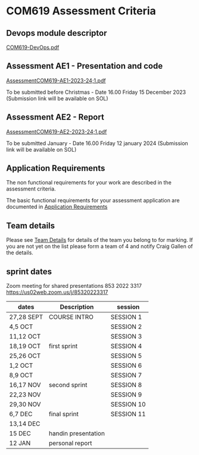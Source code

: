 # COM619 Assessment Criteria

## Devops module descriptor

[COM619-DevOps.pdf](../Assessment/COM619-DevOps.pdf)

## Assessment AE1 - Presentation and code

[AssessmentCOM619-AE1-2023-24;1.pdf](../Assessment/AssessmentCOM619-AE1-2023-24;1.pdf)

To be submitted before Christmas - Date 16.00 Friday 15 December 2023 (Submission link will be available on SOL)

## Assessment AE2 - Report

[AssessmentCOM619-AE2-2023-24;1.pdf](../Assessment/AssessmentCOM619-AE2-2023-24;1.pdf)

To be submitted January - Date 16.00 Friday 12 january 2024  (Submission link will be available on SOL)

## Application Requirements

The non functional requirements for your work are described in the assessment criteria.

The basic functional requirements for your assessment application are documented in [Application Requirements](../Assessment/requirements.md)

## Team details

Please see [Team Details](../Assessment/Teams.md) for details of the team you belong to for marking. 
If you are not yet on the list please form a team of 4 and notify Craig Gallen of the details.

## sprint dates
Zoom meeting for shared presentations 853 2022 3317 
https://us02web.zoom.us/j/85320223317

| dates | Description | session |
|-----|----|----|
|27,28 SEPT  | COURSE INTRO  | SESSION 1 |
|4,5 OCT  |   |SESSION 2 |
|11,12 OCT  |   |SESSION 3 |
|18,19 OCT  | first sprint  |SESSION 4 |
|25,26 OCT  |   |SESSION 5|
|1,2 OCT  |   |SESSION 6|
|8,9 OCT  |   |SESSION 7|
|16,17 NOV | second sprint|SESSION 8 |
|22,23 NOV  |   |SESSION 9 |
|29,30 NOV  |   |SESSION 10|
|6,7 DEC  | final sprint |SESSION 11 |
|13,14 DEC  |   |
|15 DEC | handin presentation |
|12 JAN | personal report |

